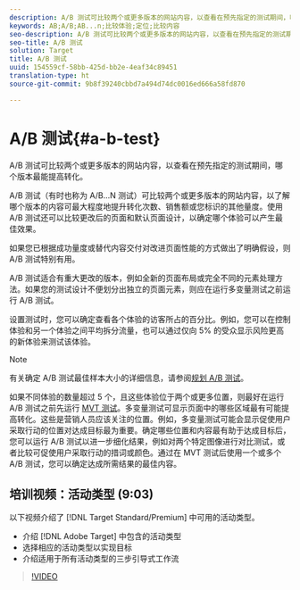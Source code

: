 ```yaml
---
description: A/B 测试可比较两个或更多版本的网站内容，以查看在预先指定的测试期间，哪个版本最能提高转化。
keywords: AB;A/B;AB...n;比较体验;定位;比较内容
seo-description: A/B 测试可比较两个或更多版本的网站内容，以查看在预先指定的测试期间，哪个版本最能提高转化。
seo-title: A/B 测试
solution: Target
title: A/B 测试
uuid: 154559cf-58bb-425d-bb2e-4eaf34c89451
translation-type: ht
source-git-commit: 9b8f39240cbbd7a494d74dc0016ed666a58fd870

---
```



# A/B 测试{#a-b-test}

A/B 测试可比较两个或更多版本的网站内容，以查看在预先指定的测试期间，哪个版本最能提高转化。

A/B 测试（有时也称为 A/B...N 测试）可比较两个或更多版本的网站内容，以了解哪个版本的内容可最大程度地提升转化次数、销售额或您标识的其他量度。使用 A/B 测试还可以比较更改后的页面和默认页面设计，以确定哪个体验可以产生最佳效果。

如果您已根据成功量度或替代内容交付对改进页面性能的方式做出了明确假设，则 A/B 测试特别有用。

A/B 测试适合有重大更改的版本，例如全新的页面布局或完全不同的元素处理方法。如果您的测试设计不便划分出独立的页面元素，则应在运行多变量测试之前运行 A/B 测试。

设置测试时，您可以确定查看各个体验的访客所占的百分比。例如，您可以在控制体验和另一个体验之间平均拆分流量，也可以通过仅向 5% 的受众显示风险更高的新体验来测试该体验。

>[!NOTE]
>
>有关确定 A/B 测试最佳样本大小的详细信息，请参阅[规划 A/B 测试](../../c-activities/t-test-ab/sample-size-determination.md#concept_2801F552DB874C20B8A17C1B774C0383)。

如果不同体验的数量超过 5 个，且这些体验位于两个或更多位置，则最好在运行 A/B 测试之前先运行 [MVT 测试](https://marketing.adobe.com/resources/help/zh_CN/target/mvt/)。多变量测试可显示页面中的哪些区域最有可能提高转化。这些是营销人员应该关注的位置。例如，多变量测试可能会显示促使用户采取行动的位置对达成目标最为重要。确定哪些位置和内容最有助于达成目标后，您可以运行 A/B 测试以进一步细化结果，例如对两个特定图像进行对比测试，或者比较可促使用户采取行动的措词或颜色。通过在 MVT 测试后使用一个或多个 A/B 测试，您可以确定达成所需结果的最佳内容。

## 培训视频：活动类型 (9:03)

以下视频介绍了 [!DNL Target Standard/Premium] 中可用的活动类型。

* 介绍 [!DNL Adobe Target] 中包含的活动类型
* 选择相应的活动类型以实现目标
* 介绍适用于所有活动类型的三步引导式工作流

>[!VIDEO](https://video.tv.adobe.com/v/17386)
